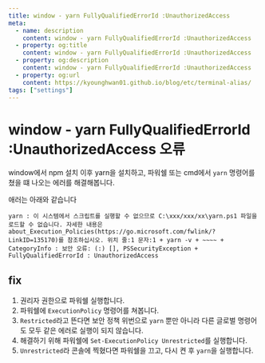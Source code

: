 ```yaml
---
title: window - yarn FullyQualifiedErrorId :UnauthorizedAccess
meta:
  - name: description
    content: window - yarn FullyQualifiedErrorId :UnauthorizedAccess
  - property: og:title
    content: window - yarn FullyQualifiedErrorId :UnauthorizedAccess
  - property: og:description
    content: window - yarn FullyQualifiedErrorId :UnauthorizedAccess
  - property: og:url
    content: https://kyounghwan01.github.io/blog/etc/terminal-alias/
tags: ["settings"]
---
```


# window - yarn FullyQualifiedErrorId :UnauthorizedAccess 오류

window에서 npm 설치 이후 yarn을 설치하고, 파워쉘 또는 cmd에서 `yarn` 명령어를 쳤을 떄 나오는 에러를 해결해봅니다.

애러는 아래와 같습니다

```
yarn : 이 시스템에서 스크립트를 실행할 수 없으므로 C:\xxx/xxx/xx\yarn.ps1 파일을 로드할 수 없습니다. 자세한 내용은 about_Execution_Policies(https://go.microsoft.com/fwlink/?LinkID=135170)를 참조하십시오. 위치 줄:1 문자:1 + yarn -v + ~~~~ + CategoryInfo : 보안 오류: (:) [], PSSecurityException + FullyQualifiedErrorId : UnauthorizedAccess
```

## fix

1. 권리자 권한으로 파워쉘 실행합니다.
2. 파워쉘에 `ExecutionPolicy` 명령어를 쳐봅니다.
3. `Restricted`라고 뜬다면 보안 정책 위번으로 `yarn` 뿐만 아니라 다른 글로벌 명령어도 모두 같은 에러로 실행이 되지 않습니다.
4. 해결하기 위해 파워쉘에 `Set-ExecutionPolicy Unrestricted`를 실행합니다.
5. `Unrestricted`라 콘솔에 찍혔다면 파워쉘을 끄고, 다시 켠 후 `yarn`을 실행합니다.

<TagLinks />

<Comment />
